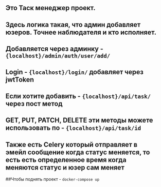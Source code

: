 ## Это Таск менеджер проект.
## Здесь логика такая, что админ добавляет юзеров. Точнее наблюдателя и кто исполняет.
## Добавляется через админку - `{localhost}/admin/auth/user/add/`
## Login - `{localhost}/login/` добавляет через jwtToken
## Если хотите добавить - `{localhost}/api/task/` через пост метод
## GET, PUT, PATCH, DELETE эти методы можете использовать по - `{localhost}/api/task/id`
## Также есть Celery который отправляет в эмейл сообщение когда статус меняется, то есть есть определенное время когда меняются статус и юзер сам меняет


##Чтобы поднять проект - `docker-compose up`